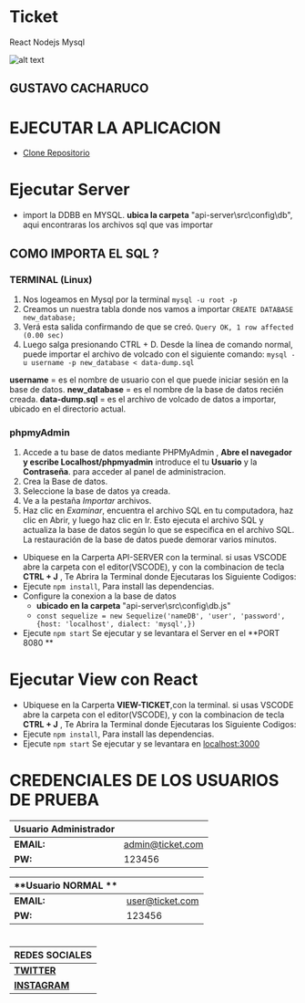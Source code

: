 # Ticket
React Nodejs Mysql 

![alt text](https://avatars1.githubusercontent.com/u/22778784?s=60&v=4 "GUSTAVO CACHARUCO")

## GUSTAVO CACHARUCO
# EJECUTAR LA APLICACION
* [Clone Repositorio](https://github.com/Gztabo21/ticket.git)
# Ejecutar Server

* import la DDBB en MYSQL. **ubica la carpeta** "api-server\src\config\db", aqui encontraras los archivos sql que vas importar
## COMO IMPORTA EL SQL ?
### TERMINAL (Linux)     
1. Nos logeamos en Mysql por la terminal
     ```mysql -u root -p```
2. Creamos un nuestra tabla donde nos vamos a importar
     ```CREATE DATABASE new_database;```
3. Verá esta salida confirmando de que se creó.
      ```Query OK, 1 row affected (0.00 sec)```
4. Luego salga presionando CTRL + D. Desde la línea de comando normal, puede importar el archivo de volcado con el siguiente comando:
       ``` mysql -u username -p new_database < data-dump.sql  ```
       
  **username** = es el nombre de usuario con el que puede iniciar sesión en la base de datos.
  **new_database** = es el nombre de la base de datos recién creada.
  **data-dump.sql** = es el archivo de volcado de datos a importar, ubicado en el directorio actual.
### phpmyAdmin
1. Accede a tu base de datos mediante PHPMyAdmin , **Abre el navegador y escribe Localhost/phpmyadmin**
    introduce el tu **Usuario** y la **Contraseña**. para acceder al panel de administracion.
2. Crea la Base de datos.
3. Seleccione la base de datos ya creada.
4. Ve a la pestaña *Importar* archivos.
5. Haz clic en *Examinar*, encuentra el archivo SQL en tu computadora, haz clic en Abrir, y luego haz clic en Ir.
Esto ejecuta el archivo SQL y actualiza la base de datos según lo que se especifica en el archivo SQL. La restauración de la base de datos puede demorar varios minutos.

* Ubiquese en la Carperta API-SERVER con la terminal. si usas VSCODE abre la carpeta con el editor(VSCODE), 
  y con la combinacion de tecla **CTRL + J** , Te Abrira la Terminal donde Ejecutaras los Siguiente Codigos:
* Ejecute `npm install`, Para install las dependencias.
* Configure la conexion a la base de datos  
  * **ubicado en la carpeta** "api-server\src\config\db.js"
  * ```const sequelize = new Sequelize('nameDB', 'user', 'password', {host: 'localhost', dialect: 'mysql',})```
* Ejecute `npm start`
Se ejecutar  y se levantara el Server en el **PORT 8080 **

# Ejecutar View con React

* Ubiquese en la Carperta **VIEW-TICKET**,con la terminal. si usas VSCODE abre la carpeta con el editor(VSCODE), 
  y con la combinacion de tecla **CTRL + J** , Te Abrira la Terminal donde Ejecutaras los Siguiente Codigos: 
* Ejecute `npm install`, Para install las dependencias.
* Ejecute `npm start`
Se ejecutar  y se levantara en  [localhost:3000](http://localhost:3000/)

# CREDENCIALES DE LOS USUARIOS DE PRUEBA
**Usuario Administrador**|  |
--------------------|-------|
  **EMAIL:**| admin@ticket.com|
  **PW:** | 123456|
  
**Usuario NORMAL **|  |
--------------------|-------|
  **EMAIL:**| user@ticket.com|
  **PW:** | 123456|  

# 
REDES SOCIALES| 
------------ | 
**[TWITTER](https://twitter.com/Gz_cacharuco)**|
**[INSTAGRAM](https://www.instagram.com/gustavocacharuco/)** |

